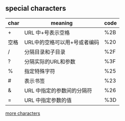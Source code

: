## special characters
| char | meaning | code |
| -- | -- | -- |
| +    | URL 中+号表示空格 | %2B |
| 空格  | URL中的空格可以用+号或者编码 | %20 |
| /    | 分隔目录和子目录 | %2F |
| ?    | 分隔实际的URL和参数 | %3F |
| %    | 指定特殊字符 | %25 |
| #    | 表示书签 | %23 |
| &    | URL 中指定的参数间的分隔符 | %26 |
| =    | URL 中指定参数的值 | %3D |
[more characters](http://krypted.com/utilities/html-encoding-reference/)


